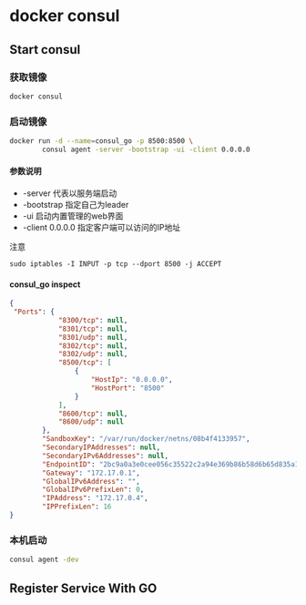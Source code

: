 # docker consul

## Start consul 
### 获取镜像

```sh 
docker consul
```

### 启动镜像
```sh
docker run -d --name=consul_go -p 8500:8500 \
        consul agent -server -bootstrap -ui -client 0.0.0.0
```

#### 参数说明

- -server 代表以服务端启动
- -bootstrap 指定自己为leader
- -ui 启动内置管理的web界面
- -client 0.0.0.0 指定客户端可以访问的IP地址 

注意
```shell script
sudo iptables -I INPUT -p tcp --dport 8500 -j ACCEPT
```

#### consul_go inspect 

```json
{
 "Ports": {
            "8300/tcp": null,
            "8301/tcp": null,
            "8301/udp": null,
            "8302/tcp": null,
            "8302/udp": null,
            "8500/tcp": [
                {
                    "HostIp": "0.0.0.0",
                    "HostPort": "8500"
                }
            ],
            "8600/tcp": null,
            "8600/udp": null
        },
        "SandboxKey": "/var/run/docker/netns/08b4f4133957",
        "SecondaryIPAddresses": null,
        "SecondaryIPv6Addresses": null,
        "EndpointID": "2bc9a0a3e0cee056c35522c2a94e369b86b58d6b65d835a14c640191d3982aac",
        "Gateway": "172.17.0.1",
        "GlobalIPv6Address": "",
        "GlobalIPv6PrefixLen": 0,
        "IPAddress": "172.17.0.4",
        "IPPrefixLen": 16
}
```


### 本机启动

```sh
consul agent -dev
```

## Register Service With GO

### 

